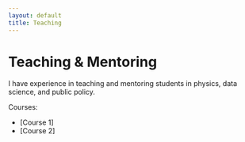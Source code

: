 ```yaml
---
layout: default
title: Teaching
---
```

# Teaching & Mentoring

I have experience in teaching and mentoring students in physics, data science, and public policy.

Courses:
- [Course 1]
- [Course 2]



<script>
document.addEventListener("DOMContentLoaded", function() {
    var youtubeVideos = [
        "xCUWT2FF0aI?si=l_6lae8Qa7kxdZEp",
        "XvkkBhpG2hs?si=f9CAdVuhq0AFxWjk&start=4",
        "NHip3wPtwKo?si=e6RyYp9-2Ik2pDJ6&start=2",
        "lHv96e1yZGs?si=oatI2xsJnx9Obbrz",
        "WAHBocKLmiw?si=bZfgWcislPApb1oz"
    ];

    // Check if a video is already playing in session storage
    if (!sessionStorage.getItem("currentVideo")) {
        var randomVideo = youtubeVideos[Math.floor(Math.random() * youtubeVideos.length)];
        sessionStorage.setItem("currentVideo", randomVideo);
    }

    var iframe = document.createElement("iframe");
    iframe.width = "300";
    iframe.height = "169";
    iframe.src = "https://www.youtube.com/embed/" + sessionStorage.getItem("currentVideo") + "&autoplay=1&loop=1&playlist=" + sessionStorage.getItem("currentVideo");
    iframe.frameBorder = "0";
    iframe.allow = "autoplay; encrypted-media";
    iframe.allowFullscreen = true;

    var musicContainer = document.createElement("div");
    musicContainer.style.position = "fixed";
    musicContainer.style.bottom = "20px";
    musicContainer.style.right = "20px";
    musicContainer.style.background = "rgba(0,0,0,0.7)";
    musicContainer.style.padding = "10px";
    musicContainer.style.borderRadius = "10px";
    musicContainer.style.textAlign = "center";
    musicContainer.style.color = "white";
    musicContainer.innerHTML = "<p style='margin: 0;'>🎵 Given Instrumental</p>";
    musicContainer.appendChild(iframe);

    document.body.appendChild(musicContainer);
});
</script>
